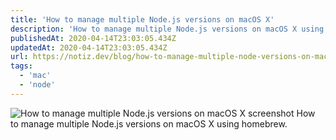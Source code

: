 ```yaml
---
title: 'How to manage multiple Node.js versions on macOS X'
description: 'How to manage multiple Node.js versions on macOS X using homebrew.'
publishedAt: 2020-04-14T23:03:05.434Z
updatedAt: 2020-04-14T23:03:05.434Z
url: https://notiz.dev/blog/how-to-manage-multiple-node-versions-on-mac
tags: 
  - 'mac'
  - 'node'
---
```

![How to manage multiple Node.js versions on macOS X screenshot](assets/img/links/how-to-manage-multiple-nodejs-versions-on-macos-x.png)
How to manage multiple Node.js versions on macOS X using homebrew.
